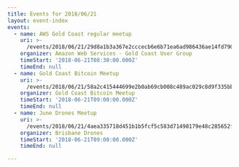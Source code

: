```yaml
---
title: Events for 2018/06/21
layout: event-index
events:
  - name: AWS Gold Coast regular meetup
    uri: >-
      /events/2018/06/21/29d8a1b3a367e2cccecb6e6b71ea6ad986436ae14fd790a3f7b1bf0a8786ac20
    organizer: Amazon Web Services - Gold Coast User Group
    timeStart: '2018-06-21T08:30:00.000Z'
    timeEnd: null
  - name: Gold Coast Bitcoin Meetup
    uri: >-
      /events/2018/06/21/58a2c415444699e2b0ab69cb008c489ac029c8d9f335bb67184dba72770b39ae
    organizer: Gold Coast Bitcoin Meetup
    timeStart: '2018-06-21T09:00:00.000Z'
    timeEnd: null
  - name: June Drones Meetup
    uri: >-
      /events/2018/06/21/4aea335718d451b1b5fcf5c583d71498179e48c285652ff64dcb6d971959aeff
    organizer: Brisbane Drones
    timeStart: '2018-06-21T09:00:00.000Z'
    timeEnd: null

---
```

